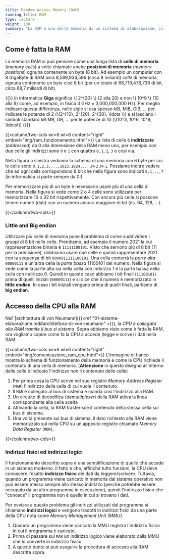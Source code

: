 ```yaml
---
title: Random Access Memory (RAM)
running_title: RAM
type: lecture
weight: 100
summary: "La RAM è una della memoria di un sistema di elaborazione, il suo funzionamento è strettamente collegato al funzionamento della CPU e per questo va compreso a fondo."
---
```


## Come è fatta la RAM
La memoria RAM si può pensare come una lunga lista di **celle di memoria** (*memory cells*) a volte chiamate anche **posizioni di memoria** (*memory positions*) ognuna contenente un byte (8 bit). Ad esempio un computer con 8 GigaByte di RAM avrà 8,589,934,596 (circa 8 miliardi) *celle* di memoria, ognuna contenente un byte cioè 8 bit (per un totale di 68,719,476,736 di bit, circa 68,7 miliardi di bit).

{{<attention>}}
In informatica **Giga** significa \\( 2^{20} \\) (2 alla 20) e non \\( 10^9 \\) (10 alla 9) come, ad esempio, in fisica 3 GHz = 3,000,000,000 Hz). Per meglio indicare questa differenza, nelle sigle si usa spesso kiB, MiB, GiB, ... per indicare le potenze di 2 (\\(2^{10}, 2^{20}, 2^{30}, \ldots \\)) e si lasciano i simboli standard kB MB, GB, ... per le potenze di 10 (\\(10^3, 10^6, 10^9, \ldots\\))
{{</attention>}}

{{<column/two-cols wr=6 wl=6 content="right" embed="img/ram_funzionamento.html">}}
La lista di celle è **indirizzate** (*addressed*) da 0 alla dimensione della RAM meno uno, per esempio con due celle gli indirizzi sono `0` e `1` con quattro  `0`, `1`, `2`, `3` e così via.

Nella figura a sinistra vediamo lo schema di una memoria con `M` byte per cui le celle sono `0,1,2,3,...,1023,1024,...,M-2,M-1`. Possiamo inoltre vedere che ad ogni cella corrispondono 8 bit che nella figura sono indicati `0,1,..,7` (in informatica si parte sempre da 0!).

Per memorizzare più di un byte è necessario usare più di una cella di memoria. Nella figura si vede come 2 o 4 celle sono utilizzate per memorizzare 16 o 32 bit rispettivamente. Con ancora più celle si possono tenere numeri (dati) con un numero ancora maggiore di bit (es. 64, 128, ...).

{{</column/two-cols>}}

### Little and Big endian
Utilizzare più celle di memoria pone il problema di come suddividere i gruppi di 8 bit nelle celle. Prendiamo, ad esempio il numero 2021 la cui rappresentazione binaria è `11111100101`. Visto che servono più di 8 bit (11 per la precisione), dobbiamo usare due celle e quindi rappresentare 2021 con la sequenza di bit `0000011111100101`. Una cella conterrà la *parte alta* `00000111` e un'altra cella la *parte bassa* 11100101 del numero. Nella figura si vede come la parte alta sia nella cella con indirizzo 1 e la parte bassa nella cella con indirizzo 0. Quindi in questo caso abbiamo i bit finali (`11100101`) prima di quelli iniziali (`00000111`) e si dice che il numero è memorizzato in **little endian**. In caso i bit iniziali vengano prima di quelli finali, parliamo di **big endian**.


## Accesso della CPU alla RAM
Nell'[architettura di von Neumann]({{<ref "01-sistema-elaborazione.md#architettura-di-von-neumann" >}}), la *CPU è collegata alla RAM tramite il bus si sistema*. Sopra abbiamo visto come è fatta la RAM, ora vogliamo capire come fa la CPU a accede (legge e scrive) i dati nella RAM.

{{<column/two-cols wr=6 wl=6 content="right" embed="img/comunicazione_ram_cpu.html">}}
L'immagine di fianco mostra lo schema di funzionamento della memoria e come la CPU richiede il contenuto di una cella di memoria. (**Attenzione** in questo disegno all'interno delle celle è indicato l'indirizzo *non* il contenuto delle celle)

1. Per prima cosa la CPU scrive nel suo registro *Memory Address Register* (`MAR`) l'indirizzo della cella di cui vuole il contenuto.
2. Il `MAR` è collegato al bus di sistema e manda così l'indirizzo alla RAM.
3. Un circuito di decodifica (*demultiplexer*) della RAM attiva la linea corrispondente alla cella scelta
4. Attivando la cella, la RAM trasferisce il contenuto della stessa cella sul bus di sistema.
5. Una volta presente sul bus di sistema, il dato richiesto alla RAM viene memorizzato sul nella CPU su un apposito registro chiamato *Memory Data Register* (`MDR`).

{{</column/two-cols>}}

### Indirizzi fisici ed indirizzi logici
Il funzionamento descritto sopra è una semplificazione di quello che accade in un sistema moderno. Il fatto è che, affinché tutto funzioni, la CPU deve conoscere l'esatto **indirizzo fisico** dei dati da leggere/scrivere. Tuttavia, quando un programma viene caricato in memoria dal sistema operativo non può essere messo sempre allo stesso indirizzo (perché potrebbe essere occupato da un altro programma in esecuzione), quindi l'indirizzo fisico che "conosce" il programma non è quello in cui si trovano i dati.

Per ovviare a questo problema gli indirizzi utilizzati dal programma si chiamano **indirizzi logici** e vengono tradotti in indirizzi fisici da una parte della CPU nota come *Memory Management Unit (MMU)*. 
1. Quando un programma viene caricato la MMU registra l'indirizzo fisico in cui il programma è caricato.
2. Prima di passare sul `MAR` un indirizzo logico viene elaborato dalla MMU che lo converte in indirizzo fisico.
3. A questo punto si può eseguire la procedura di accesso alla RAM descritta sopra.